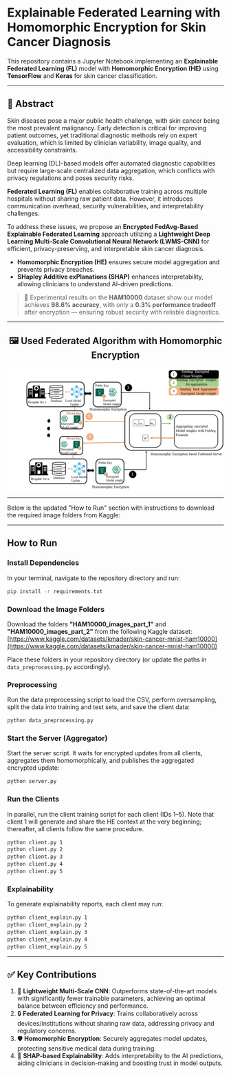 # Explainable Federated Learning with Homomorphic Encryption for Skin Cancer Diagnosis

This repository contains a Jupyter Notebook implementing an **Explainable Federated Learning (FL)** model with **Homomorphic Encryption (HE)** using **TensorFlow** and **Keras** for skin cancer classification.

---

## 📜 Abstract

Skin diseases pose a major public health challenge, with skin cancer being the most prevalent malignancy. Early detection is critical for improving patient outcomes, yet traditional diagnostic methods rely on expert evaluation, which is limited by clinician variability, image quality, and accessibility constraints.

Deep learning (DL)-based models offer automated diagnostic capabilities but require large-scale centralized data aggregation, which conflicts with privacy regulations and poses security risks.

**Federated Learning (FL)** enables collaborative training across multiple hospitals without sharing raw patient data. However, it introduces communication overhead, security vulnerabilities, and interpretability challenges.

To address these issues, we propose an **Encrypted FedAvg-Based Explainable Federated Learning** approach utilizing a **Lightweight Deep Learning Multi-Scale Convolutional Neural Network (LWMS-CNN)** for efficient, privacy-preserving, and interpretable skin cancer diagnosis.

- **Homomorphic Encryption (HE)** ensures secure model aggregation and prevents privacy breaches.
- **SHapley Additive exPlanations (SHAP)** enhances interpretability, allowing clinicians to understand AI-driven predictions.

> 🧪 Experimental results on the **HAM10000** dataset show our model achieves **98.6% accuracy**, with only a **0.3% performance tradeoff** after encryption — ensuring robust security with reliable diagnostics.

---

<h2 style="text-align: center;">🖼️ Used Federated Algorithm with Homomorphic Encryption</h2>
<p align="center">
  <img src="https://github.com/asifhasan24/FL_Skin/blob/main/images/final fig.jpg" width="600"/>
</p>

---


Below is the updated "How to Run" section with instructions to download the required image folders from Kaggle:

---

## How to Run

### Install Dependencies
In your terminal, navigate to the repository directory and run:
```bash
pip install -r requirements.txt
```

### Download the Image Folders
Download the folders **"HAM10000_images_part_1"** and **"HAM10000_images_part_2"** from the following Kaggle dataset:
[https://www.kaggle.com/datasets/kmader/skin-cancer-mnist-ham10000](https://www.kaggle.com/datasets/kmader/skin-cancer-mnist-ham10000)

Place these folders in your repository directory (or update the paths in `data_preprocessing.py` accordingly).

### Preprocessing
Run the data preprocessing script to load the CSV, perform oversampling, split the data into training and test sets, and save the client data:
```bash
python data_preprocessing.py
```

### Start the Server (Aggregator)
Start the server script. It waits for encrypted updates from all clients, aggregates them homomorphically, and publishes the aggregated encrypted update:
```bash
python server.py
```

### Run the Clients
In parallel, run the client training script for each client (IDs 1–5). Note that client 1 will generate and share the HE context at the very beginning; thereafter, all clients follow the same procedure.

```bash
python client.py 1
python client.py 2
python client.py 3
python client.py 4
python client.py 5
```
### Explainability
To generate explainability reports, each client may run:

```bash
python client_explain.py 1
python client_explain.py 2
python client_explain.py 3
python client_explain.py 4
python client_explain.py 5
```



---


## ✅ Key Contributions

1. 🚀 **Lightweight Multi-Scale CNN**: Outperforms state-of-the-art models with significantly fewer trainable parameters, achieving an optimal balance between efficiency and performance.
2. 🔒 **Federated Learning for Privacy**: Trains collaboratively across devices/institutions without sharing raw data, addressing privacy and regulatory concerns.
3. 🛡️ **Homomorphic Encryption**: Securely aggregates model updates, protecting sensitive medical data during training.
4. 🧩 **SHAP-based Explainability**: Adds interpretability to the AI predictions, aiding clinicians in decision-making and boosting trust in model outputs.

